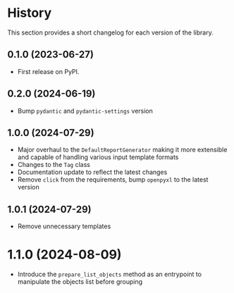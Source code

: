 # History
This section provides a short changelog for each version of the library.

## 0.1.0 (2023-06-27)

* First release on PyPI.

## 0.2.0 (2024-06-19)
* Bump `pydantic` and `pydantic-settings` version

## 1.0.0  (2024-07-29)
* Major overhaul to the `DefaultReportGenerator` making it more extensible and capable of handling various input template formats
* Changes to the `Tag` class
* Documentation update to reflect the latest changes
* Remove `click` from the requirements, bump `openpyxl` to the latest version

## 1.0.1 (2024-07-29)
* Remove unnecessary templates

# 1.1.0 (2024-08-09)
* Introduce the `prepare_list_objects` method as an entrypoint to manipulate the objects list before grouping
